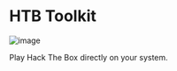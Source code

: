 # HTB Toolkit

![image](https://github.com/D3vil0p3r/htb-toolkit/assets/83867734/688b6ea1-eb1e-45ec-a101-7219182dcb2f)

Play Hack The Box directly on your system.
